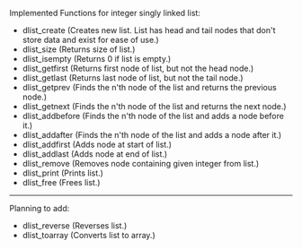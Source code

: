 Implemented Functions for integer singly linked list:

-   dlist_create (Creates new list. List has head and tail nodes that don't store data and exist for ease of use.)
-   dlist_size (Returns size of list.)
-   dlist_isempty (Returns 0 if list is empty.)
-   dlist_getfirst (Returns first node of list, but not the head node.)
-   dlist_getlast (Returns last node of list, but not the tail node.)
-   dlist_getprev (Finds the n'th node of the list and returns the previous node.)
-   dlist_getnext (Finds the n'th node of the list and returns the next node.)
-   dlist_addbefore (Finds the n'th node of the list and adds a node before it.)
-   dlist_addafter (Finds the n'th node of the list and adds a node after it.)
-   dlist_addfirst (Adds node at start of list.)
-   dlist_addlast (Adds node at end of list.)
-   dlist_remove (Removes node containing given integer from list.)
-   dlist_print (Prints list.)
-   dlist_free (Frees list.)

__________________________________________

Planning to add:

-   dlist_reverse (Reverses list.)
-   dlist_toarray (Converts list to array.)